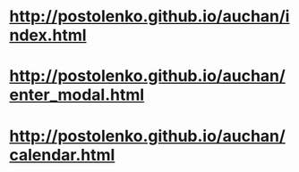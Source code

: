 # http://postolenko.github.io/auchan/index.html

# http://postolenko.github.io/auchan/enter_modal.html

# http://postolenko.github.io/auchan/calendar.html